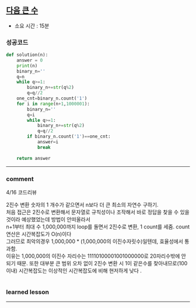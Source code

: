 
## [다음 큰 수](https://programmers.co.kr/learn/courses/30/lessons/12911)
* 소요 시간 :  15분

### 성공코드
```python
def solution(n):
    answer = 0
    print(n)
    binary_n=''
    q=n
    while q>=1:
        binary_n+=str(q%2)
        q=q//2
    one_cnt=binary_n.count('1')
    for i in range(n+1,1000001):
        binary_n=''
        q=i
        while q>=1:
            binary_n+=str(q%2)
            q=q//2
        if binary_n.count('1')==one_cnt:
            answer=i
            break
        
    return answer
```

----------------------------------------------------------------------------
### comment 
4/16 코드리뷰    

2진수 변환 숫자의 1 개수가 같으면서 n보다 더 큰 최소의 자연수 구하기.  
처음 접근은 2진수로 변환해서 문자열로 규칙성이나 조작해서 바로 정답을 찾을 수 있을것이라 예상했었는데 방법이 안떠올라서  
n+1부터 최대 수 1,000,000까지 loop를 돌면서 2진수로 변환, 1 count를 세줌.   count연산은 시간복잡도가 O(n)이다   
그러므로 최악의경우 1,000,000 * (1,000,000의 이진수자릿수)일텐데, 효율성에서 통과함.   
이유는 1,000,000의 이진수 자리수는 11110100001001000000로 20자리수밖에 안되기 때문. 또한 대부분 큰 범위 오차 없이 2진수 변환 시 1이 같은수를 찾아내므로(100이내) 시간복잡도는 이상적인 시간복잡도에 비해 현저하게 낮다 .    

#
#
 ### learned lesson
 
* ** 
#
#
 
 
 
 

